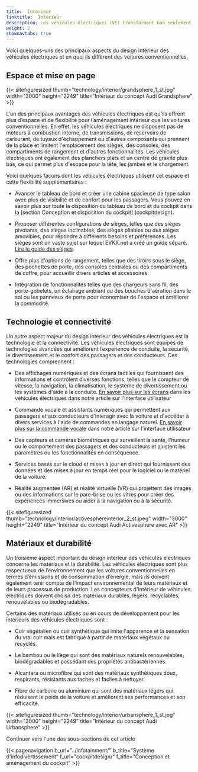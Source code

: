 ```yaml
---
title:  Intérieur
linktitle:  Intérieur
description: Les véhicules électriques (VE) transforment non seulement notre façon de conduire, mais également la façon dont nous concevons les intérieurs des voitures. Les véhicules électriques offrent de nouvelles possibilités et de nouveaux défis aux designers d’intérieur automobiles, qui doivent trouver un équilibre entre fonctionnalité, confort, esthétique et durabilité.
weight: 2
shownavtabs: true
---
```

<!-- markdownlint-disable MD033 -->

Voici quelques-uns des principaux aspects du design intérieur des véhicules électriques et en quoi ils diffèrent des voitures conventionnelles.

## Espace et mise en page

{{< sitefiguresized thumb="technology/interior/grandsphere_1_st.jpg" width="3000" height="2249" title="Intérieur du concept Audi Grandsphere" >}}

L’un des principaux avantages des véhicules électriques est qu’ils offrent plus d’espace et de flexibilité pour l’aménagement intérieur que les voitures conventionnelles. En effet, les véhicules électriques ne disposent pas de moteurs à combustion interne, de transmissions, de réservoirs de carburant, de tuyaux d'échappement ou d'autres composants qui prennent de la place et limitent l'emplacement des sièges, des consoles, des compartiments de rangement et d'autres fonctionnalités. Les véhicules électriques ont également des planchers plats et un centre de gravité plus bas, ce qui permet plus d'espace pour la tête, les jambes et le chargement.

Voici quelques façons dont les véhicules électriques utilisent cet espace et cette flexibilité supplémentaires :

- Avancer le tableau de bord et créer une cabine spacieuse de type salon avec plus de visibilité et de confort pour les passagers. Vous pouvez en savoir plus sur toute la disposition du tableau de bord et du cockpit dans la [section Conception et disposition du cockpit] (cockpitdesign).

- Proposer différentes configurations de sièges, telles que des sièges pivotants, des sièges inclinables, des sièges pliables ou des sièges amovibles, pour répondre à différents besoins et préférences. Les sièges sont un vaste sujet sur lequel EVKX.net a créé un guide séparé. [Lire le guide des sièges](../seats/).

- Offre plus d'options de rangement, telles que des tiroirs sous le siège, des pochettes de porte, des consoles centrales ou des compartiments de coffre, pour accueillir divers articles et accessoires.

- Intégration de fonctionnalités telles que des chargeurs sans fil, des porte-gobelets, un éclairage ambiant ou des bouches d'aération dans le sol ou les panneaux de porte pour économiser de l'espace et améliorer la commodité.

## Technologie et connectivité

Un autre aspect majeur du design intérieur des véhicules électriques est la technologie et la connectivité. Les véhicules électriques sont équipés de technologies avancées qui améliorent l’expérience de conduite, la sécurité, le divertissement et le confort des passagers et des conducteurs. Ces technologies comprennent :

- Des affichages numériques et des écrans tactiles qui fournissent des informations et contrôlent diverses fonctions, telles que le compteur de vitesse, la navigation, la climatisation, le système de divertissement ou les systèmes d'aide à la conduite. [En savoir plus sur les écrans](../userinterface/screens/) dans les véhicules électriques dans notre article sur l'interface utilisateur

- Commande vocale et assistants numériques qui permettent aux passagers et aux conducteurs d'interagir avec la voiture et d'accéder à divers services à l'aide de commandes en langage naturel. [En savoir plus sur la commande vocale](../userinterface/screens/) dans notre article sur l'interface utilisateur

- Des capteurs et caméras biométriques qui surveillent la santé, l'humeur ou le comportement des passagers et des conducteurs et ajustent les paramètres ou les fonctionnalités en conséquence.

- Services basés sur le cloud et mises à jour en direct qui fournissent des données et des mises à jour en temps réel pour le logiciel ou le matériel de la voiture.

- Réalité augmentée (AR) et réalité virtuelle (VR) qui projettent des images ou des informations sur le pare-brise ou les vitres pour créer des expériences immersives ou aider à la navigation ou à la sécurité.

{{< sitefiguresized thumb="technology/interior/activesphereinterior_2_st.jpeg" width="3000" height="2249" title="Intérieur du concept Audi Activesphere avec AR" >}}

## Matériaux et durabilité

Un troisième aspect important du design intérieur des véhicules électriques concerne les matériaux et la durabilité. Les véhicules électriques sont plus respectueux de l’environnement que les voitures conventionnelles en termes d’émissions et de consommation d’énergie, mais ils doivent également tenir compte de l’impact environnemental de leurs matériaux et de leurs processus de production. Les concepteurs d'intérieur de véhicules électriques doivent choisir des matériaux durables, légers, recyclables, renouvelables ou biodégradables.

Certains des matériaux utilisés ou en cours de développement pour les intérieurs des véhicules électriques sont :

- Cuir végétalien ou cuir synthétique qui imite l'apparence et la sensation du vrai cuir mais est fabriqué à partir de matériaux végétaux ou recyclés.

- Le bambou ou le liège qui sont des matériaux naturels renouvelables, biodégradables et possédant des propriétés antibactériennes.

- Alcantara ou microfibre qui sont des matériaux synthétiques doux, respirants, résistants aux taches et faciles à nettoyer.

- Fibre de carbone ou aluminium qui sont des matériaux légers qui réduisent le poids de la voiture et améliorent ses performances et son efficacité.

{{< sitefiguresized thumb="technology/interior/urbansphere_1_st.jpg" width="3000" height="2249" title="Intérieur du concept Audi Urbansphere" >}}

Continuer vers l'une des sous-sections de cet article

{{< pagenavigation b_url="../infotainment/" b_title="Système d'infodivertissement" f_url="cockpitdesign/" f_title="Conception et aménagement du cockpit" >}}